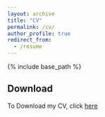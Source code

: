 ```yaml
---
layout: archive
title: "CV"
permalink: /cv/
author_profile: true
redirect_from:
  - /resume
---
```


{% include base_path %}

## Download

To Download my CV, click [here](/files/ErfanPanahi_CV_Fall_2023.pdf)
